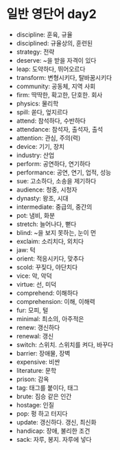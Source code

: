 # 일반 영단어 day2

- discipline: 훈육, 규율
- disciplined: 규율상의, 훈련된
- strategy: 전략
- deserve: ~을 받을 자격이 있다
- leap: 도약하다, 뛰어오르다
- transform: 변형시키다, 탈바꿈시키다
- community: 공동체, 지역 사회
- firm: 딱딱한, 확고한, 단호한. 회사
- physics: 물리학
- spill: 쏟다, 엎지르다
- attend: 참석하다, 수반하다
- attendance: 참석자, 출석자, 출석
- attention: 관심, 주의(력)
- device: 기기, 장치
- industry: 산업
- perform: 공연하다, 연기하다
- performance: 공연, 연기, 업적, 성능
- sue: 고소하다, 소송을 제기하다
- audience: 청중, 시청자
- dynasty: 왕조, 시대
- intermediate: 중급의, 중간의
- pot: 냄비, 화분
- stretch: 늘어나다, 뻗다
- blind: ~을 보지 못하는, 눈이 먼
- exclaim: 소리치다, 외치다
- jaw: 턱
- orient: 적응시키다, 맞추다
- scold: 꾸짖다, 야단치다
- vice: 악, 악덕
- virtue: 선, 미덕
- comprehend: 이해하다
- comprehension: 이해, 이해력
- fur: 모피, 털
- minimal: 최소의, 아주적은
- renew: 갱신하다
- renewal: 갱신
- switch: 스위치. 스위치를 켜다, 바꾸다
- barrier: 장애물, 장벽
- expensive: 비싼
- literature: 문학
- prison: 감옥
- tag: 태그를 붙이다, 태그
- brute: 짐승 같은 인간
- hostage: 인질
- pop: 펑 하고 터지다
- update: 갱신하다. 갱신, 최신화
- handicap: 장애, 불리한 조건
- sack: 자루, 봉지. 자루에 넣다
